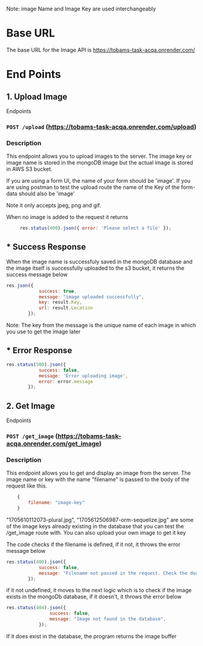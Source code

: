 Note: image Name and Image Key are used interchangeably

# Base URL 

The base URL for the Image API is https://tobams-task-acqa.onrender.com/

# End Points
## 1. Upload Image
Endpoints
### `POST /upload` (https://tobams-task-acqa.onrender.com/upload) 
### Description
This endpoint allows you to upload images to the server. The image key or image name is stored in the mongoDB image but the actual image is stored in AWS S3 bucket.

If you are using a form UI, the name of your form should be 'image'. If you are using postman to test the upload route the name of the Key of the form-data should also be 'image'

Note it only accepts jpeg, png and gif. 


When no image is added to the request it returns 
```javascript
	 res.status(400).json({ error: 'Please select a file' });
```
## * Success Response
When the image name is successfuly saved in the mongoDB database and the image itself is successfully uploaded to the s3 bucket, it returns the success message below
```javascript
res.json({
            success: true, 
            message: "image uploaded successfully", 
            key: result.Key,
            url: result.Location
        });
```
Note: The key from the message is the unique name of each image in which you use to get the image later
## * Error Response
```javascript
res.status(500).json({ 
            success: false, 
            message: 'Error uploading image', 
            error: error.message
        });
```

## 2. Get Image
Endpoints
### `POST /get_image` (https://tobams-task-acqa.onrender.com/get_image) 
### Description
This endpoint allows you to get and display an image from the server. The image name or key with the name "filename" is passed to the body of the request like this.

```javascript
	{
		filename: "image-key"
	}

```

"1705610112073-plural.jpg", "1705612506987-orm-sequelize.jpg" are some of the image keys already existing in the database that you can test the /get_image route with.
You can also upload your own image to get it key

The code checks if the  filename is defined, if it not, it throws the error message below

```javascript
res.status(400).json({
            success: false,
            message: "Filename not passed in the request. Check the documentation for available image names",
        });
```

if it not undefined, it moves to the next logic which is to check if the image exists in the mongoDb database, if it doesn't, it throws the error below

```javascript
res.status(404).json({
                success: false,
                message: "Image not found in the database",
            });
```

If it does exist in the database, the program returns the image buffer

